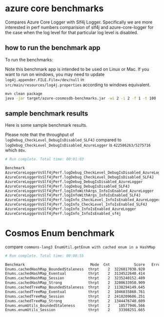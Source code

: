 # azure core benchmarks

Compares Azure Core Logger with Slf4j Logger.
Specifically we are more interested in perf numbers comparision of slf4j and azure-core-logger
 for the case when the log level for that particular log level is disabled.

## how to run the benchmark app

To run the benchmarks:

Note this benchmark app is intended to be used on Linux or Mac.
If you want to run on windows, you may need to update `log4j.appender.FILE.File=/dev/null` in 
`src/main/resources/log4j.properties` according to windows equivalent.

```bash
mvn clean package
java -jar target/azure-cosmosdb-benchmarks.jar -wi 2 -i 2 -f 1 -t 100
```

## sample benchmark results

Here is some sample benchmark results. 

Please note that the throughput of 
`logDebug_CheckLevel_DebugIsDisabled_SLF4J` compared to 
`logDebug_CheckLevel_DebugIsDisabled_AzureLogger` is `422586263/5275716` which `80x`.


```bash
# Run complete. Total time: 00:01:03

Benchmark                                                                    Mode  Cnt          Score   Error  Units
AzureCoreLoggerVsSlf4jPerf.logDebug_CheckLevel_DebugIsDisabled_AzureLogger  thrpt    2    5275716.491          ops/s
AzureCoreLoggerVsSlf4jPerf.logDebug_CheckLevel_DebugIsDisabled_SLF4J        thrpt    2  422586263.085          ops/s
AzureCoreLoggerVsSlf4jPerf.logDebug_DebugIsDisabled_AzureLogger             thrpt    2    6725075.646          ops/s
AzureCoreLoggerVsSlf4jPerf.logDebug_DebugIsDisabled_SLF4J                   thrpt    2  396479458.548          ops/s
AzureCoreLoggerVsSlf4jPerf.logInfoWithArgs_InfoIsEnabled_AzureLogger        thrpt    2     139918.885          ops/s
AzureCoreLoggerVsSlf4jPerf.logInfoWithArgs_InfoIsEnabled_SLF4J              thrpt    2     158342.225          ops/s
AzureCoreLoggerVsSlf4jPerf.logInfo_CheckLevel_InfoIsEnabled_AzureLogger     thrpt    2     160737.930          ops/s
AzureCoreLoggerVsSlf4jPerf.logInfo_CheckLevel_InfoIsEnabled_SLF4J           thrpt    2     192539.772          ops/s
AzureCoreLoggerVsSlf4jPerf.logInfo_InfoIsEnabled_AzureLogger                thrpt    2     152298.308          ops/s
AzureCoreLoggerVsSlf4jPerf.logInfo_InfoIsEnabled_sf4j                       thrpt    2     238016.150          ops/s
```




# Cosmos Enum benchmark

compare `commons-lang3 EnumUtil.getEnum with cached enum in a HashMap`


``` bash
# Run complete. Total time: 00:00:55

Benchmark                              Mode  Cnt           Score   Error  Units
Enums.cachedHashMap_BoundedStaleness  thrpt    2  3226017038.920          ops/s
Enums.cachedHashMap_Eventual          thrpt    2  3134522640.414          ops/s
Enums.cachedHashMap_Session           thrpt    2  3235240152.489          ops/s
Enums.cachedHashMap_Strong            thrpt    2  3200633950.909          ops/s
Enums.cachedTreeMap_BoundedStaleness  thrpt    2  1138294149.645          ops/s
Enums.cachedTreeMap_Eventual          thrpt    2  1046035860.761          ops/s
Enums.cachedTreeMap_Session           thrpt    2  2418209606.251          ops/s
Enums.cachedTreeMap_Strong            thrpt    2  1344476740.609          ops/s
Enums.enumUtils_BoundedStaleness      thrpt    2    18577946.566          ops/s
Enums.enumUtils_Session               thrpt    2    33308251.665          ops/s
```

